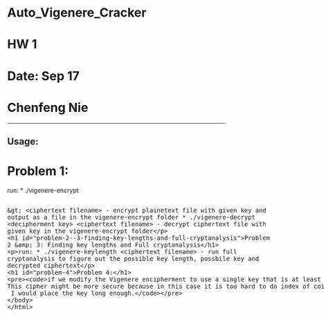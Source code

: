 # Auto_Vigenere_Cracker

# HW 1
# Date: Sep 17
# Chenfeng Nie

---
Usage:
---

# Problem 1:

run: 
	* ./vigenere-encrypt <encipherment key> <plaintext filename> > <ciphertext filename>
		- encrypt plainetext file with given key and output as a file in the vigenere-encrypt folder
	* ./vigenere-decrypt <decipherment key> <ciphertext filename>
		- decrypt ciphertext file with given key in the vigenere-encrypt folder

# Problem 2 & 3: Finding key lengths and Full cryptanalysis
run:
	* ./vigenere-keylength <ciphertext filename>
		- run full cryptanalysis to figure out the possible key length, possbile key and decrypted ciphertext
		
# Problem 4:
	if we modify the Vigenere encipherment to use a single key that is at least as long as the message. 
	This cipher might be more secure because in this case it is too hard to do index of coincidence analysis. Moreover, the longer length of key cause computer process longer time to decrypt.  
	 I would place the key long enough.